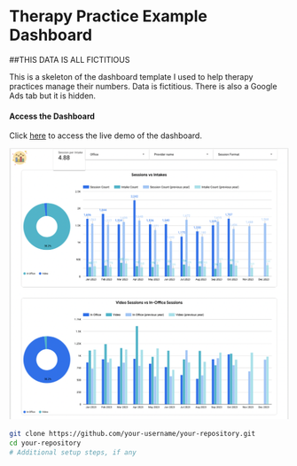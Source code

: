 # Therapy Practice Example Dashboard 

##THIS DATA IS ALL FICTITIOUS

This is a skeleton of the dashboard template I used to help therapy practices manage their numbers. Data is fictitious. There is also a Google Ads tab but it is hidden. 

#### Access the Dashboard
Click [here](https://lookerstudio.google.com/reporting/aeaec2ec-d08c-4749-b980-396895fd29f3) to access the live demo of the dashboard.

![Dashboard Screenshot](screenshots/looker_demo.png)



```bash
git clone https://github.com/your-username/your-repository.git
cd your-repository
# Additional setup steps, if any
